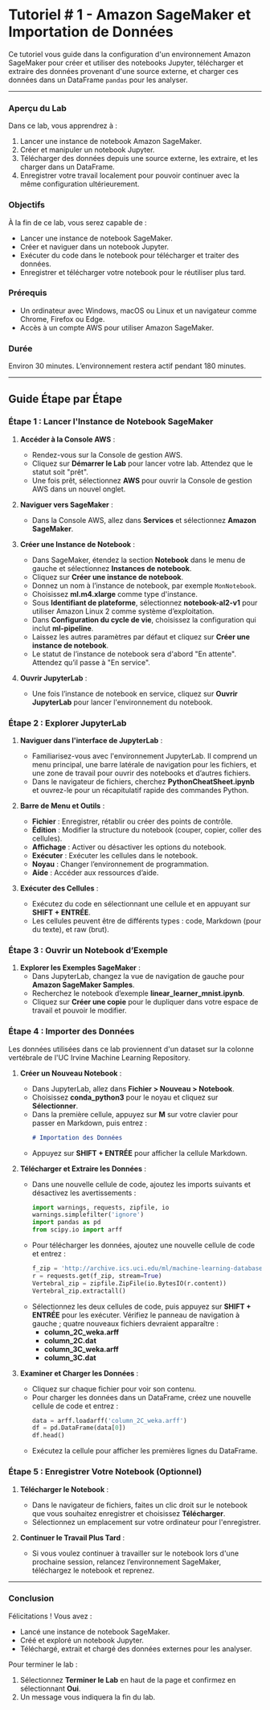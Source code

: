 # Tutoriel # 1 - Amazon SageMaker et Importation de Données

Ce tutoriel vous guide dans la configuration d'un environnement Amazon SageMaker pour créer et utiliser des notebooks Jupyter, télécharger et extraire des données provenant d'une source externe, et charger ces données dans un DataFrame `pandas` pour les analyser.

---

### Aperçu du Lab

Dans ce lab, vous apprendrez à :
1. Lancer une instance de notebook Amazon SageMaker.
2. Créer et manipuler un notebook Jupyter.
3. Télécharger des données depuis une source externe, les extraire, et les charger dans un DataFrame.
4. Enregistrer votre travail localement pour pouvoir continuer avec la même configuration ultérieurement.

### Objectifs
À la fin de ce lab, vous serez capable de :
- Lancer une instance de notebook SageMaker.
- Créer et naviguer dans un notebook Jupyter.
- Exécuter du code dans le notebook pour télécharger et traiter des données.
- Enregistrer et télécharger votre notebook pour le réutiliser plus tard.

### Prérequis
- Un ordinateur avec Windows, macOS ou Linux et un navigateur comme Chrome, Firefox ou Edge.
- Accès à un compte AWS pour utiliser Amazon SageMaker.

### Durée
Environ 30 minutes. L’environnement restera actif pendant 180 minutes.

---

## Guide Étape par Étape

### Étape 1 : Lancer l'Instance de Notebook SageMaker

1. **Accéder à la Console AWS** :
   - Rendez-vous sur la Console de gestion AWS.
   - Cliquez sur **Démarrer le Lab** pour lancer votre lab. Attendez que le statut soit "prêt".
   - Une fois prêt, sélectionnez **AWS** pour ouvrir la Console de gestion AWS dans un nouvel onglet.

2. **Naviguer vers SageMaker** :
   - Dans la Console AWS, allez dans **Services** et sélectionnez **Amazon SageMaker**.

3. **Créer une Instance de Notebook** :
   - Dans SageMaker, étendez la section **Notebook** dans le menu de gauche et sélectionnez **Instances de notebook**.
   - Cliquez sur **Créer une instance de notebook**.
   - Donnez un nom à l’instance de notebook, par exemple `MonNotebook`.
   - Choisissez **ml.m4.xlarge** comme type d'instance.
   - Sous **Identifiant de plateforme**, sélectionnez **notebook-al2-v1** pour utiliser Amazon Linux 2 comme système d’exploitation.
   - Dans **Configuration du cycle de vie**, choisissez la configuration qui inclut **ml-pipeline**.
   - Laissez les autres paramètres par défaut et cliquez sur **Créer une instance de notebook**.
   - Le statut de l’instance de notebook sera d'abord "En attente". Attendez qu’il passe à "En service".

4. **Ouvrir JupyterLab** :
   - Une fois l’instance de notebook en service, cliquez sur **Ouvrir JupyterLab** pour lancer l'environnement du notebook.

### Étape 2 : Explorer JupyterLab

1. **Naviguer dans l'interface de JupyterLab** :
   - Familiarisez-vous avec l'environnement JupyterLab. Il comprend un menu principal, une barre latérale de navigation pour les fichiers, et une zone de travail pour ouvrir des notebooks et d’autres fichiers.
   - Dans le navigateur de fichiers, cherchez **PythonCheatSheet.ipynb** et ouvrez-le pour un récapitulatif rapide des commandes Python.

2. **Barre de Menu et Outils** :
   - **Fichier** : Enregistrer, rétablir ou créer des points de contrôle.
   - **Édition** : Modifier la structure du notebook (couper, copier, coller des cellules).
   - **Affichage** : Activer ou désactiver les options du notebook.
   - **Exécuter** : Exécuter les cellules dans le notebook.
   - **Noyau** : Changer l’environnement de programmation.
   - **Aide** : Accéder aux ressources d’aide.

3. **Exécuter des Cellules** :
   - Exécutez du code en sélectionnant une cellule et en appuyant sur **SHIFT + ENTRÉE**.
   - Les cellules peuvent être de différents types : code, Markdown (pour du texte), et raw (brut).

### Étape 3 : Ouvrir un Notebook d’Exemple

1. **Explorer les Exemples SageMaker** :
   - Dans JupyterLab, changez la vue de navigation de gauche pour **Amazon SageMaker Samples**.
   - Recherchez le notebook d’exemple **linear_learner_mnist.ipynb**.
   - Cliquez sur **Créer une copie** pour le dupliquer dans votre espace de travail et pouvoir le modifier.

### Étape 4 : Importer des Données

Les données utilisées dans ce lab proviennent d'un dataset sur la colonne vertébrale de l'UC Irvine Machine Learning Repository.

1. **Créer un Nouveau Notebook** :
   - Dans JupyterLab, allez dans **Fichier > Nouveau > Notebook**.
   - Choisissez **conda_python3** pour le noyau et cliquez sur **Sélectionner**.
   - Dans la première cellule, appuyez sur **M** sur votre clavier pour passer en Markdown, puis entrez :
     ```markdown
     # Importation des Données
     ```
   - Appuyez sur **SHIFT + ENTRÉE** pour afficher la cellule Markdown.

2. **Télécharger et Extraire les Données** :
   - Dans une nouvelle cellule de code, ajoutez les imports suivants et désactivez les avertissements :
     ```python
     import warnings, requests, zipfile, io
     warnings.simplefilter('ignore')
     import pandas as pd
     from scipy.io import arff
     ```
   - Pour télécharger les données, ajoutez une nouvelle cellule de code et entrez :
     ```python
     f_zip = 'http://archive.ics.uci.edu/ml/machine-learning-databases/00212/vertebral_column_data.zip'
     r = requests.get(f_zip, stream=True)
     Vertebral_zip = zipfile.ZipFile(io.BytesIO(r.content))
     Vertebral_zip.extractall()
     ```
   - Sélectionnez les deux cellules de code, puis appuyez sur **SHIFT + ENTRÉE** pour les exécuter. Vérifiez le panneau de navigation à gauche ; quatre nouveaux fichiers devraient apparaître :
     - **column_2C_weka.arff**
     - **column_2C.dat**
     - **column_3C_weka.arff**
     - **column_3C.dat**

3. **Examiner et Charger les Données** :
   - Cliquez sur chaque fichier pour voir son contenu.
   - Pour charger les données dans un DataFrame, créez une nouvelle cellule de code et entrez :
     ```python
     data = arff.loadarff('column_2C_weka.arff')
     df = pd.DataFrame(data[0])
     df.head()
     ```
   - Exécutez la cellule pour afficher les premières lignes du DataFrame.

### Étape 5 : Enregistrer Votre Notebook (Optionnel)

1. **Télécharger le Notebook** :
   - Dans le navigateur de fichiers, faites un clic droit sur le notebook que vous souhaitez enregistrer et choisissez **Télécharger**.
   - Sélectionnez un emplacement sur votre ordinateur pour l'enregistrer.

2. **Continuer le Travail Plus Tard** :
   - Si vous voulez continuer à travailler sur le notebook lors d'une prochaine session, relancez l’environnement SageMaker, téléchargez le notebook et reprenez.

---

### Conclusion

Félicitations ! Vous avez :
- Lancé une instance de notebook SageMaker.
- Créé et exploré un notebook Jupyter.
- Téléchargé, extrait et chargé des données externes pour les analyser.

Pour terminer le lab :
1. Sélectionnez **Terminer le Lab** en haut de la page et confirmez en sélectionnant **Oui**.
2. Un message vous indiquera la fin du lab.
